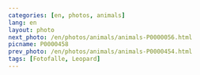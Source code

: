 ```yaml
---
categories: [en, photos, animals]
lang: en
layout: photo
next_photo: /en/photos/animals/animals-P0000056.html
picname: P0000458
prev_photo: /en/photos/animals/animals-P0000454.html
tags: [Fotofalle, Leopard]
---
```

